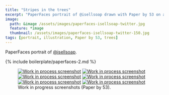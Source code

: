 ```yaml
---
title: "Stripes in the trees"
excerpt: "PaperFaces portrait of @isellsoap drawn with Paper by 53 on an iPad."
image: 
  path: &image /assets/images/paperfaces-isellsoap-twitter.jpg 
  feature: *image
  thumbnail: /assets/images/paperfaces-isellsoap-twitter-150.jpg
tags: [portrait, illustration, Paper by 53, trees]
---
```


PaperFaces portrait of [@isellsoap](http://twitter.com/isellsoap).

{% include boilerplate/paperfaces-2.md %}

<figure class="half">
	<a href="/assets/images/paperfaces-isellsoap-process-1-lg.jpg"><img src="/assets/images/paperfaces-isellsoap-process-1-600.jpg" alt="Work in process screenshot"></a>
	<a href="/assets/images/paperfaces-isellsoap-process-2-lg.jpg"><img src="/assets/images/paperfaces-isellsoap-process-2-600.jpg" alt="Work in process screenshot"></a>
	<a href="/assets/images/paperfaces-isellsoap-process-3-lg.jpg"><img src="/assets/images/paperfaces-isellsoap-process-3-600.jpg" alt="Work in process screenshot"></a>
	<a href="/assets/images/paperfaces-isellsoap-process-4-lg.jpg"><img src="/assets/images/paperfaces-isellsoap-process-4-600.jpg" alt="Work in process screenshot"></a>
	<a href="/assets/images/paperfaces-isellsoap-process-5-lg.jpg"><img src="/assets/images/paperfaces-isellsoap-process-5-600.jpg" alt="Work in process screenshot"></a>
	<a href="/assets/images/paperfaces-isellsoap-process-6-lg.jpg"><img src="/assets/images/paperfaces-isellsoap-process-6-600.jpg" alt="Work in process screenshot"></a>
	<figcaption>Work in progress screenshots (Paper by 53).</figcaption>
</figure>
